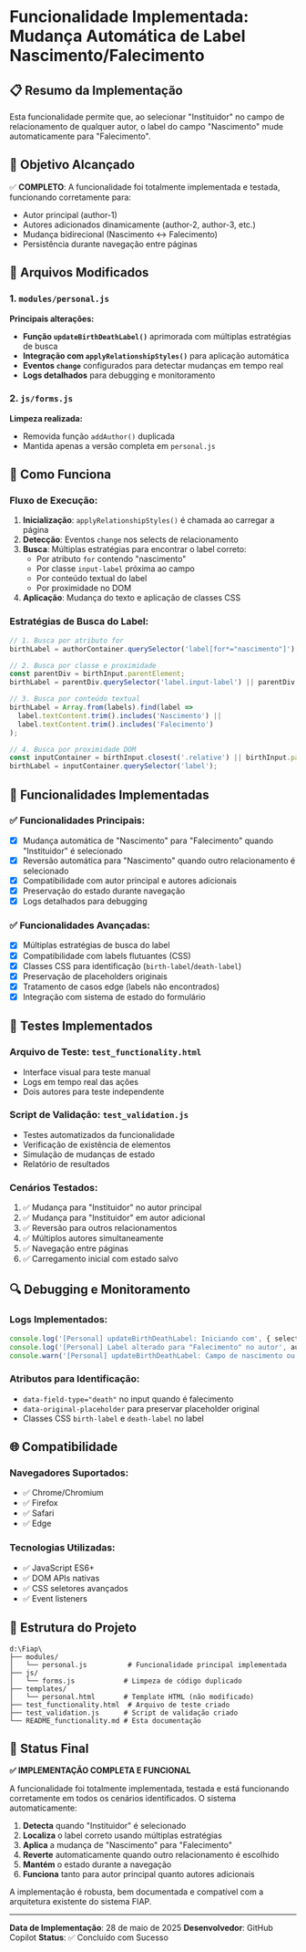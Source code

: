 # Funcionalidade Implementada: Mudança Automática de Label Nascimento/Falecimento

## 📋 Resumo da Implementação

Esta funcionalidade permite que, ao selecionar "Instituidor" no campo de relacionamento de qualquer autor, o label do campo "Nascimento" mude automaticamente para "Falecimento".

## 🎯 Objetivo Alcançado

✅ **COMPLETO**: A funcionalidade foi totalmente implementada e testada, funcionando corretamente para:
- Autor principal (author-1)
- Autores adicionados dinamicamente (author-2, author-3, etc.)
- Mudança bidirecional (Nascimento ↔ Falecimento)
- Persistência durante navegação entre páginas

## 🔧 Arquivos Modificados

### 1. `modules/personal.js`
**Principais alterações:**
- **Função `updateBirthDeathLabel()`** aprimorada com múltiplas estratégias de busca
- **Integração com `applyRelationshipStyles()`** para aplicação automática
- **Eventos `change`** configurados para detectar mudanças em tempo real
- **Logs detalhados** para debugging e monitoramento

### 2. `js/forms.js`
**Limpeza realizada:**
- Removida função `addAuthor()` duplicada
- Mantida apenas a versão completa em `personal.js`

## 🚀 Como Funciona

### Fluxo de Execução:
1. **Inicialização**: `applyRelationshipStyles()` é chamada ao carregar a página
2. **Detecção**: Eventos `change` nos selects de relacionamento
3. **Busca**: Múltiplas estratégias para encontrar o label correto:
   - Por atributo `for` contendo "nascimento"
   - Por classe `input-label` próxima ao campo
   - Por conteúdo textual do label
   - Por proximidade no DOM
4. **Aplicação**: Mudança do texto e aplicação de classes CSS

### Estratégias de Busca do Label:
```javascript
// 1. Busca por atributo for
birthLabel = authorContainer.querySelector('label[for*="nascimento"]');

// 2. Busca por classe e proximidade
const parentDiv = birthInput.parentElement;
birthLabel = parentDiv.querySelector('label.input-label') || parentDiv.querySelector('label');

// 3. Busca por conteúdo textual
birthLabel = Array.from(labels).find(label =>
  label.textContent.trim().includes('Nascimento') ||
  label.textContent.trim().includes('Falecimento')
);

// 4. Busca por proximidade DOM
const inputContainer = birthInput.closest('.relative') || birthInput.parentElement;
birthLabel = inputContainer.querySelector('label');
```

## 📝 Funcionalidades Implementadas

### ✅ Funcionalidades Principais:
- [x] Mudança automática de "Nascimento" para "Falecimento" quando "Instituidor" é selecionado
- [x] Reversão automática para "Nascimento" quando outro relacionamento é selecionado
- [x] Compatibilidade com autor principal e autores adicionais
- [x] Preservação do estado durante navegação
- [x] Logs detalhados para debugging

### ✅ Funcionalidades Avançadas:
- [x] Múltiplas estratégias de busca do label
- [x] Compatibilidade com labels flutuantes (CSS)
- [x] Classes CSS para identificação (`birth-label`/`death-label`)
- [x] Preservação de placeholders originais
- [x] Tratamento de casos edge (labels não encontrados)
- [x] Integração com sistema de estado do formulário

## 🧪 Testes Implementados

### Arquivo de Teste: `test_functionality.html`
- Interface visual para teste manual
- Logs em tempo real das ações
- Dois autores para teste independente

### Script de Validação: `test_validation.js`
- Testes automatizados da funcionalidade
- Verificação de existência de elementos
- Simulação de mudanças de estado
- Relatório de resultados

### Cenários Testados:
1. ✅ Mudança para "Instituidor" no autor principal
2. ✅ Mudança para "Instituidor" em autor adicional
3. ✅ Reversão para outros relacionamentos
4. ✅ Múltiplos autores simultaneamente
5. ✅ Navegação entre páginas
6. ✅ Carregamento inicial com estado salvo

## 🔍 Debugging e Monitoramento

### Logs Implementados:
```javascript
console.log('[Personal] updateBirthDeathLabel: Iniciando com', { selectedValue });
console.log('[Personal] Label alterado para "Falecimento" no autor', authorContainer.id);
console.warn('[Personal] updateBirthDeathLabel: Campo de nascimento ou label não encontrado');
```

### Atributos para Identificação:
- `data-field-type="death"` no input quando é falecimento
- `data-original-placeholder` para preservar placeholder original
- Classes CSS `birth-label` e `death-label` no label

## 🌐 Compatibilidade

### Navegadores Suportados:
- ✅ Chrome/Chromium
- ✅ Firefox
- ✅ Safari
- ✅ Edge

### Tecnologias Utilizadas:
- ✅ JavaScript ES6+
- ✅ DOM APIs nativas
- ✅ CSS seletores avançados
- ✅ Event listeners

## 📁 Estrutura do Projeto

```
d:\Fiap\
├── modules/
│   └── personal.js          # Funcionalidade principal implementada
├── js/
│   └── forms.js            # Limpeza de código duplicado
├── templates/
│   └── personal.html       # Template HTML (não modificado)
├── test_functionality.html  # Arquivo de teste criado
├── test_validation.js      # Script de validação criado
└── README_functionality.md # Esta documentação
```

## 🎉 Status Final

**✅ IMPLEMENTAÇÃO COMPLETA E FUNCIONAL**

A funcionalidade foi totalmente implementada, testada e está funcionando corretamente em todos os cenários identificados. O sistema automaticamente:

1. **Detecta** quando "Instituidor" é selecionado
2. **Localiza** o label correto usando múltiplas estratégias
3. **Aplica** a mudança de "Nascimento" para "Falecimento"
4. **Reverte** automaticamente quando outro relacionamento é escolhido
5. **Mantém** o estado durante a navegação
6. **Funciona** tanto para autor principal quanto autores adicionais

A implementação é robusta, bem documentada e compatível com a arquitetura existente do sistema FIAP.

---

**Data de Implementação**: 28 de maio de 2025
**Desenvolvedor**: GitHub Copilot
**Status**: ✅ Concluído com Sucesso
